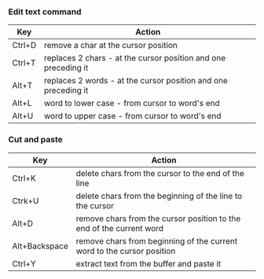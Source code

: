 ### Edit text command

| Key    | Action                                                         |
| ------ | -------------------------------------------------------------- |
| Ctrl+D | remove a char at the cursor position                           |
| Ctrl+T | replaces 2 chars - at the cursor position and one preceding it |
| Alt+T  | replaces 2 words - at the cursor position and one preceding it |
| Alt+L  | word to lower case - from cursor to word's end                 |
| Alt+U  | word to upper case - from cursor to word's end                 |

### Cut and paste

| Key           | Action                                                                 |
| ------------- | ---------------------------------------------------------------------- |
| Ctrl+K        | delete chars from the cursor to the end of the line                    |
| Ctrk+U        | delete chars from the beginning of the line to the cursor              |
| Alt+D         | remove chars from the cursor position to the end of the current word   |
| Alt+Backspace | remove chars from beginning of the current word to the cursor position |
| Ctrl+Y        | extract text from the buffer and paste it                              |
